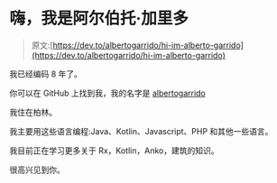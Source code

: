 # 嗨，我是阿尔伯托·加里多

> 原文:[https://dev.to/albertogarrido/hi-im-alberto-garrido](https://dev.to/albertogarrido/hi-im-alberto-garrido)

我已经编码 8 年了。

你可以在 GitHub 上找到我，我的名字是 [albertogarrido](https://github.com/albertogarrido)

我住在柏林。

我主要用这些语言编程:Java、Kotlin、Javascript、PHP 和其他一些语言。

我目前正在学习更多关于 Rx，Kotlin，Anko，建筑的知识。

很高兴见到你。